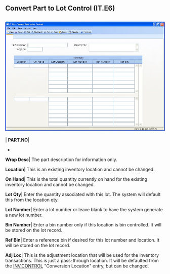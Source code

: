 ## Convert Part to Lot Control (IT.E6)
<PageHeader />

##

![](./IT-E6-1.jpg)

| **PART.NO**|

-  
**Wrap Desc**|  The part description for information only.

**Location**|  This is an existing inventory location and cannot be changed.

**On Hand**|  This is the total quantity currently on hand for the existing
inventory location and cannot be changed.

**Lot Qty**|  Enter the quantity associated with this lot. The system will
default this from the location qty.

**Lot Number**|  Enter a lot number or leave blank to have the system generate
a new lot number.

**Bin Number**|  Enter a bin number only if this location is bin controlled.
It will be stored on the lot record.

**Ref Bin**|  Enter a reference bin if desired for this lot number and
location. It will be stored on the lot record.

**Adj Loc**|  This is the adjustment location that will be used for the
inventory transactions. This is just a pass-through location. It will be
defaulted from the [INV.CONTROL](../INV-CONTROL/README.md) "Conversion Location" entry,
but can be changed.


<badge text= "Version 8.10.57 " vertical="middle" />

<PageFooter />
